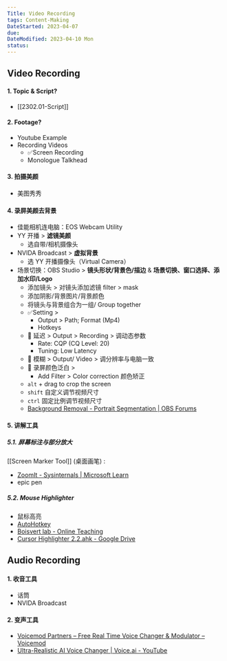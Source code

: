 ```yaml
---
Title: Video Recording
tags: Content-Making
DateStarted: 2023-04-07
due:
DateModified: 2023-04-10 Mon
status:
---
```


## Video Recording

#### 1. Topic & Script?

- [[2302.01-Script]]

#### 2. Footage?

- Youtube Example
- Recording Videos
  - ✅Screen Recording
  - Monologue Talkhead

#### 3. 拍摄美颜

- 美图秀秀

#### 4. 录屏美颜去背景

- 佳能相机连电脑：EOS Webcam Utility
- YY 开播 > **滤镜美颜**
  - 选自带/相机摄像头
- NVIDA Broadcast > **虚拟背景**
  - 选 YY 开播摄像头（Virtual Camera）
- 场景切换：OBS Studio > **镜头形状/背景色/描边** & **场景切换、窗口选择、添加水印/Logo**
  - 添加镜头 > 对镜头添加滤镜 filter > mask
  - 添加阴影/背景图片/背景颜色
  - 将镜头与背景组合为一组/ Group together
  - ✅Setting >
    - Output > Path; Format (Mp4)
    - Hotkeys
  - 🐛 延迟 > Output > Recording > 调动态参数
    - Rate: CQP (CQ Level: 20)
    - Tuning: Low Latency
  - 🐛 模糊 > Output/ Video > 调分辨率与电脑一致
  - 🐛 录屏颜色泛白 >
    - Add Filter > Color correction 颜色矫正
  - `alt` + drag to crop the screen
  - `shift` 自定义调节视频尺寸
  - `ctrl` 固定比例调节视频尺寸
  - [Background Removal - Portrait Segmentation | OBS Forums](https://obsproject.com/forum/resources/background-removal-portrait-segmentation.1260/)

#### 5. 讲解工具

##### 5.1. 屏幕标注与部分放大

[[Screen Marker Tool]] (桌面画笔) :

- [ZoomIt - Sysinternals | Microsoft Learn](https://learn.microsoft.com/en-us/sysinternals/downloads/zoomit)
- epic pen

##### 5.2. Mouse Highlighter

- 鼠标高亮
- [AutoHotkey](https://www.autohotkey.com/)
- [Boisvert lab - Online Teaching](https://sites.google.com/site/boisvertlab/computer-stuff/online-teaching)
- [Cursor Highlighter 2.2.ahk - Google Drive](https://drive.google.com/file/d/1KntxXI_hhi69G0mQ4KV-6kx3ZiaKdbc1/view)

## Audio Recording

#### 1. 收音工具

- 话筒
- NVIDA Broadcast

#### 2. 变声工具

- [Voicemod Partners – Free Real Time Voice Changer & Modulator – Voicemod](https://www.voicemod.net/voicemod-partners/?utm_source=VMAMBASSADORS&utm_campaign=6023c486c498e&refn=Kevin+Stratvert&tracking_id=SC16IH4INkCsskrPPT8mTkyaomoWKdJE)
- [Ultra-Realistic AI Voice Changer | Voice.ai - YouTube](https://www.youtube.com/watch?v=nb3R30b-uhc)
